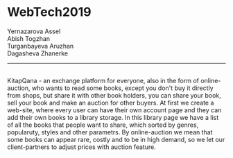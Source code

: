 # WebTech2019
Yernazarova Assel
<br>
Abish Togzhan
<br>
Turganbayeva Aruzhan
<br>
Dagasheva Zhanerke 
<hr>
<br>
KitapQana - an exchange platform for everyone, also in the form of online-auction, who wants to read some books, except you don't buy it directly from shops, but share it with other book holders, you can share your book, sell your book and make an auction for other buyers. At first we create a web-site, where every user can have their own account page and they can add their own books to a library storage. In this library page we have a list of all the books that people want to share, which sorted by genres, popularuty, styles and other parametrs. By online-auction we mean that some books can appear rare, costly and to be in high demand, so we let our client-partners to adjust prices with auction feature.
